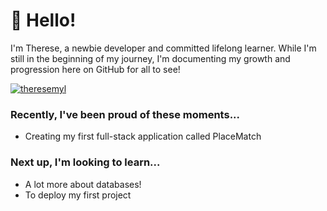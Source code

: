 # 👋 Hello!

I'm Therese, a newbie developer and committed lifelong learner. While I'm still in the beginning of my journey, I'm documenting my growth and progression here on GitHub for all to see! 

[![theresemyl](https://github-profile-trophy.vercel.app/?username=ryo-ma)](https://github.com/ryo-ma/github-profile-trophy)

### Recently, I've been proud of these moments...
- Creating my first full-stack application called PlaceMatch

### Next up, I'm looking to learn...
- A lot more about databases! 
- To deploy my first project
